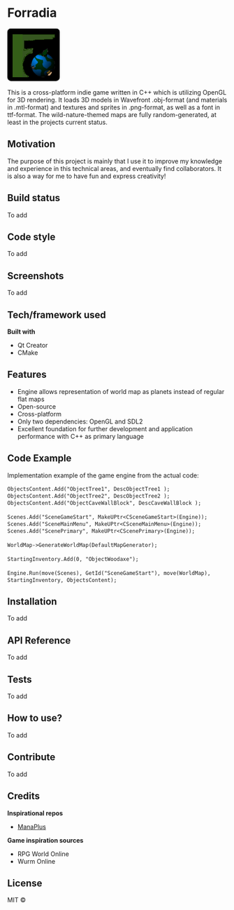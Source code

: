 # Forradia

![Forradia!](/Data/Images/Icon.png "Forradia")

This is a cross-platform indie game written in C++ which is utilizing OpenGL for 3D rendering.
It loads 3D models in Wavefront .obj-format (and materials in .mtl-format) and textures and sprites in .png-format, as well as a font in ttf-format. The wild-nature-themed maps are fully random-generated, at least in the projects current status.

## Motivation
The purpose of this project is mainly that I use it to improve my knowledge and experience in this technical areas, and eventually find collaborators. It is also a way for me to have fun and express creativity!

## Build status
To add

## Code style
To add

## Screenshots
To add

## Tech/framework used
**Built with**
* Qt Creator
* CMake

## Features
* Engine allows representation of world map as planets instead of regular flat maps
* Open-source
* Cross-platform
* Only two dependencies: OpenGL and SDL2
* Excellent foundation for further development and application performance with C++ as primary language

## Code Example
Implementation example of the game engine from the actual code:

    ObjectsContent.Add("ObjectTree1", DescObjectTree1 );
    ObjectsContent.Add("ObjectTree2", DescObjectTree2 );
    ObjectsContent.Add("ObjectCaveWallBlock", DescCaveWallBlock );

    Scenes.Add("SceneGameStart", MakeUPtr<CSceneGameStart>(Engine));
    Scenes.Add("SceneMainMenu", MakeUPtr<CSceneMainMenu>(Engine));
    Scenes.Add("ScenePrimary", MakeUPtr<CScenePrimary>(Engine));
    
    WorldMap->GenerateWorldMap(DefaultMapGenerator);
    
    StartingInventory.Add(0, "ObjectWoodaxe");
    
    Engine.Run(move(Scenes), GetId("SceneGameStart"), move(WorldMap), StartingInventory, ObjectsContent);

## Installation
To add

## API Reference
To add

## Tests
To add

## How to use?
To add

## Contribute
To add

## Credits
**Inspirational repos**
* [ManaPlus](https://github.com/ManaPlus/ManaPlus)

**Game inspiration sources**
* RPG World Online
* Wurm Online

## License
MIT ©
